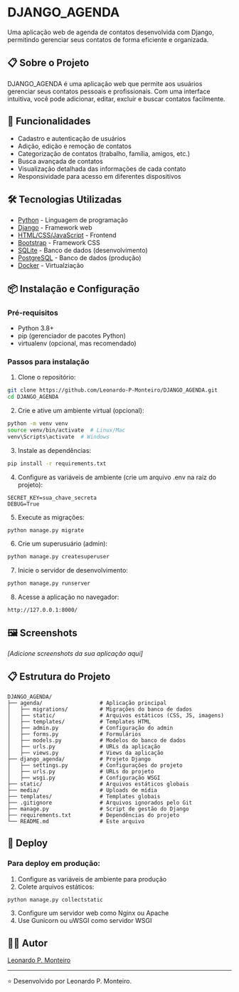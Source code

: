 # DJANGO_AGENDA

Uma aplicação web de agenda de contatos desenvolvida com Django, permitindo gerenciar seus contatos de forma eficiente e organizada.

## 📋 Sobre o Projeto

DJANGO_AGENDA é uma aplicação web que permite aos usuários gerenciar seus contatos pessoais e profissionais. Com uma interface intuitiva, você pode adicionar, editar, excluir e buscar contatos facilmente.

## 🚀 Funcionalidades

- Cadastro e autenticação de usuários
- Adição, edição e remoção de contatos
- Categorização de contatos (trabalho, família, amigos, etc.)
- Busca avançada de contatos
- Visualização detalhada das informações de cada contato
- Responsividade para acesso em diferentes dispositivos

## 🛠️ Tecnologias Utilizadas

- [Python](https://www.python.org/) - Linguagem de programação
- [Django](https://www.djangoproject.com/) - Framework web
- [HTML/CSS/JavaScript](https://developer.mozilla.org/) - Frontend
- [Bootstrap](https://getbootstrap.com/) - Framework CSS
- [SQLite](https://www.sqlite.org/) - Banco de dados (desenvolvimento)
- [PostgreSQL](https://www.postgresql.org/) - Banco de dados (produção)
- [Docker](https://www.docker.com/) - Virtualziação

## 📦 Instalação e Configuração

### Pré-requisitos

- Python 3.8+
- pip (gerenciador de pacotes Python)
- virtualenv (opcional, mas recomendado)

### Passos para instalação

1. Clone o repositório:
```bash
git clone https://github.com/Leonardo-P-Monteiro/DJANGO_AGENDA.git
cd DJANGO_AGENDA
```

2. Crie e ative um ambiente virtual (opcional):
```bash
python -m venv venv
source venv/bin/activate  # Linux/Mac
venv\Scripts\activate  # Windows
```

3. Instale as dependências:
```bash
pip install -r requirements.txt
```

4. Configure as variáveis de ambiente (crie um arquivo .env na raiz do projeto):
```
SECRET_KEY=sua_chave_secreta
DEBUG=True
```

5. Execute as migrações:
```bash
python manage.py migrate
```

6. Crie um superusuário (admin):
```bash
python manage.py createsuperuser
```

7. Inicie o servidor de desenvolvimento:
```bash
python manage.py runserver
```

8. Acesse a aplicação no navegador:
```
http://127.0.0.1:8000/
```

## 🖼️ Screenshots

*[Adicione screenshots da sua aplicação aqui]*

## 📋 Estrutura do Projeto

```
DJANGO_AGENDA/
├── agenda/                  # Aplicação principal
│   ├── migrations/          # Migrações do banco de dados
│   ├── static/              # Arquivos estáticos (CSS, JS, imagens)
│   ├── templates/           # Templates HTML
│   ├── admin.py             # Configuração do admin
│   ├── forms.py             # Formulários
│   ├── models.py            # Modelos do banco de dados
│   ├── urls.py              # URLs da aplicação
│   ├── views.py             # Views da aplicação
├── django_agenda/           # Projeto Django
│   ├── settings.py          # Configurações do projeto
│   ├── urls.py              # URLs do projeto
│   ├── wsgi.py              # Configuração WSGI
├── static/                  # Arquivos estáticos globais
├── media/                   # Uploads de mídia
├── templates/               # Templates globais
├── .gitignore               # Arquivos ignorados pelo Git
├── manage.py                # Script de gestão do Django
├── requirements.txt         # Dependências do projeto
└── README.md                # Este arquivo
```

## 🚀 Deploy

### Para deploy em produção:

1. Configure as variáveis de ambiente para produção
2. Colete arquivos estáticos:
```bash
python manage.py collectstatic
```
3. Configure um servidor web como Nginx ou Apache
4. Use Gunicorn ou uWSGI como servidor WSGI

## 👨‍💻 Autor

[Leonardo P. Monteiro](https://github.com/Leonardo-P-Monteiro)

---

⭐️ Desenvolvido por Leonardo P. Monteiro.
